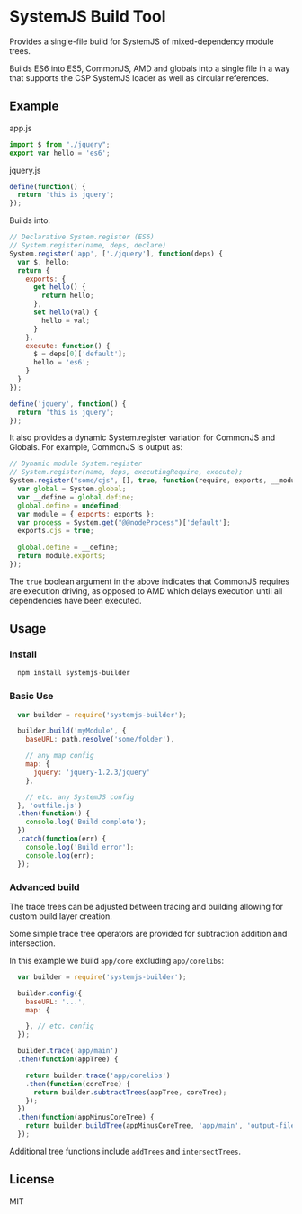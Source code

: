 SystemJS Build Tool
===

Provides a single-file build for SystemJS of mixed-dependency module trees.

Builds ES6 into ES5, CommonJS, AMD and globals into a single file in a way that supports the CSP SystemJS loader
as well as circular references.

Example
---

app.js
```javascript
import $ from "./jquery";
export var hello = 'es6';
```

jquery.js
```javascript
define(function() {
  return 'this is jquery';
});
```

Builds into:

```javascript
// Declarative System.register (ES6)
// System.register(name, deps, declare)
System.register('app', ['./jquery'], function(deps) {
  var $, hello;
  return {
    exports: {
      get hello() {
        return hello;
      },
      set hello(val) {
        hello = val;
      }
    },
    execute: function() {
      $ = deps[0]['default'];
      hello = 'es6';
    }
  }
});

define('jquery', function() {
  return 'this is jquery';
});
```

It also provides a dynamic System.register variation for CommonJS and Globals. For example, CommonJS is output as:

```javascript
// Dynamic module System.register
// System.register(name, deps, executingRequire, execute);
System.register("some/cjs", [], true, function(require, exports, __moduleName) {
  var global = System.global;
  var __define = global.define;
  global.define = undefined;
  var module = { exports: exports };
  var process = System.get("@@nodeProcess")['default'];
  exports.cjs = true;
  
  global.define = __define;
  return module.exports;
});
```

The `true` boolean argument in the above indicates that CommonJS requires are execution driving,
as opposed to AMD which delays execution until all dependencies have been executed.

Usage
---

### Install

```javascript
  npm install systemjs-builder
```

### Basic Use

```javascript
  var builder = require('systemjs-builder');

  builder.build('myModule', {
    baseURL: path.resolve('some/folder'),

    // any map config
    map: {
      jquery: 'jquery-1.2.3/jquery'
    },

    // etc. any SystemJS config
  }, 'outfile.js')
  .then(function() {
    console.log('Build complete');
  })
  .catch(function(err) {
    console.log('Build error');
    console.log(err);
  });
```

### Advanced build

The trace trees can be adjusted between tracing and building allowing for custom build layer creation.

Some simple trace tree operators are provided for subtraction addition and intersection.

In this example we build `app/core` excluding `app/corelibs`:

```javascript
  var builder = require('systemjs-builder');

  builder.config({
    baseURL: '...',
    map: {

    }, // etc. config
  });

  builder.trace('app/main')
  .then(function(appTree) {

    return builder.trace('app/corelibs')
    .then(function(coreTree) {
      return builder.subtractTrees(appTree, coreTree);
    });
  })
  .then(function(appMinusCoreTree) {
    return builder.buildTree(appMinusCoreTree, 'app/main', 'output-file.js');
  });
```

Additional tree functions include `addTrees` and `intersectTrees`.

License
---

MIT


